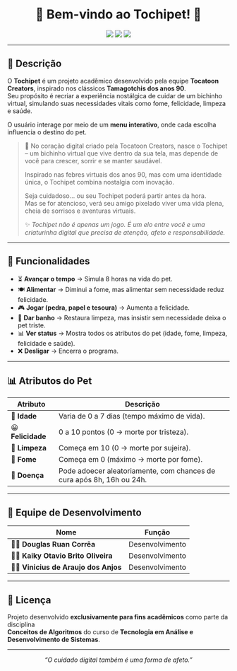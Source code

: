 <h1 align="center">🐾 Bem-vindo ao <strong>Tochipet!</strong> 🐾</h1>

<p align="center">
  <img src="https://img.shields.io/badge/status-Concluído-yellow?style=for-the-badge"/>
  <img src="https://img.shields.io/badge/versão-1.0.4-blue?style=for-the-badge"/>
  <img src="https://img.shields.io/badge/licença-Acadêmica-green?style=for-the-badge"/>
</p>

---

## 📖 Descrição

O **Tochipet** é um projeto acadêmico desenvolvido pela equipe **Tocatoon Creators**, inspirado nos clássicos **Tamagotchis dos anos 90**.  
Seu propósito é recriar a experiência nostálgica de cuidar de um bichinho virtual, simulando suas necessidades vitais como fome, felicidade, limpeza e saúde.

O usuário interage por meio de um **menu interativo**, onde cada escolha influencia o destino do pet.

> 💬 No coração digital criado pela Tocatoon Creators, nasce o Tochipet – um bichinho virtual que vive dentro da sua tela, mas depende de você para crescer, sorrir e se manter saudável.  
>  
> Inspirado nas febres virtuais dos anos 90, mas com uma identidade única, o Tochipet combina nostalgia com inovação.  
>  
> Seja cuidadoso… ou seu Tochipet poderá partir antes da hora.  
> Mas se for atencioso, verá seu amigo pixelado viver uma vida plena, cheia de sorrisos e aventuras virtuais.  
>  
> ✨ *Tochipet não é apenas um jogo. É um elo entre você e uma criaturinha digital que precisa de atenção, afeto e responsabilidade.*

---

## 🧩 Funcionalidades

- ⏳ **Avançar o tempo** → Simula 8 horas na vida do pet.  
- 🍽️ **Alimentar** → Diminui a fome, mas alimentar sem necessidade reduz felicidade.  
- 🎮 **Jogar (pedra, papel e tesoura)** → Aumenta a felicidade.  
- 🚿 **Dar banho** → Restaura limpeza, mas insistir sem necessidade deixa o pet triste.  
- 📊 **Ver status** → Mostra todos os atributos do pet (idade, fome, limpeza, felicidade e saúde).  
- ❌ **Desligar** → Encerra o programa.

---

## 📊 Atributos do Pet

| Atributo | Descrição |
|-----------|------------|
| 🍼 **Idade** | Varia de 0 a 7 dias (tempo máximo de vida). |
| 😀 **Felicidade** | 0 a 10 pontos (0 → morte por tristeza). |
| 🧼 **Limpeza** | Começa em 10 (0 → morte por sujeira). |
| 🍔 **Fome** | Começa em 0 (máximo → morte por fome). |
| 🤒 **Doença** | Pode adoecer aleatoriamente, com chances de cura após 8h, 16h ou 24h. |

---

## 👥 Equipe de Desenvolvimento

| Nome | Função |
|------|---------|
| 👩‍💻 **Douglas Ruan Corrêa** | Desenvolvimento |
| 👨‍💻 **Kaiky Otavio Brito Oliveira** | Desenvolvimento |
| 👩‍💻 **Vinicius de Araujo dos Anjos** | Desenvolvimento |

---

## 📜 Licença

Projeto desenvolvido **exclusivamente para fins acadêmicos** como parte da disciplina  
**Conceitos de Algoritmos** do curso de **Tecnologia em Análise e Desenvolvimento de Sistemas**.

---

<p align="center">
  <em>“O cuidado digital também é uma forma de afeto.”</em>
</p>
